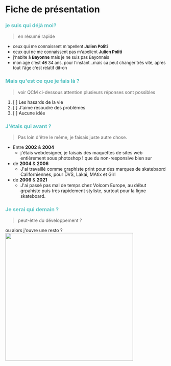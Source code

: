 # Fiche de présentation

###  <span style="color:#59C3C3">je suis qui déjà moi?</span>
> en résumé rapide
- <font size="2">ceux qui me connaissent m'apellent **Julien Politi**</font> 
- <font size="2">ceux qui ne me connaissent pas m'apellent **Julien Politi**</font>
- <font size="2">j'habite à **Bayonne** mais je ne suis pas Bayonnais</font>
- <font size="2">mon age c'est ~~48~~  34 ans, pour l'instant...mais ca peut changer très vite, après tout l'âge c'est relatif dit-on </font>

### <span style="color:#59C3C3">Mais qu'est ce que je fais là ?</span>
> voir QCM  ci-dessous attention plusieurs réponses sont possibles

 

1. [ ] Les hasards de la vie
2. [ ] J'aime résoudre des problèmes
3. [ ] Aucune idée

### <span style="color: #59C3C3 " >J'étais qui avant ? </span>

 >Pas loin d'être le même, je faisais juste autre chose.<br/> 

* Entre **2002** & **2004**
  * j'étais webdesigner, je faisais des maquettes de sites web entièrement sous photoshop ! que du non-responsive bien sur
* de **2004** & **2006**
  * J'ai travaillé comme graphiste print pour des marques de skatebaord Californiennes, pour DVS, Lakai, MAtix et Girl
* de **2006** & **2021**
  * J'ai passé pas mal de temps chez Volcom Europe, au début grpahiste puis très rapidement styliste, surtout pour la ligne skateboard.

### <span style="color:#59C3C3">Je serai qui demain ?</span>

> peut-être du développement ?

ou alors j'ouvre une resto ?
<img src="https://github.com/regola-Tacens/Oclock-Presentation/blob/master/resto.jpg" width="400">


